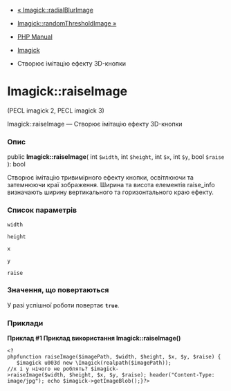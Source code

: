 - [« Imagick::radialBlurImage](imagick.radialblurimage.md)
- [Imagick::randomThresholdImage »](imagick.randomthresholdimage.md)

- [PHP Manual](index.md)
- [Imagick](class.imagick.md)
- Створює імітацію ефекту 3D-кнопки

# Imagick::raiseImage

(PECL imagick 2, PECL imagick 3)

Imagick::raiseImage — Створює імітацію ефекту 3D-кнопки

### Опис

public **Imagick::raiseImage**(
int `$width`,
int `$height`,
int `$x`,
int `$y`,
bool `$raise`
): bool

Створює імітацію тривимірного ефекту кнопки, освітлюючи та затемнюючи краї
зображення. Ширина та висота елементів raise_info визначають ширину
вертикального та горизонтального краю ефекту.

### Список параметрів

`width`

`height`

`x`

`y`

`raise`

### Значення, що повертаються

У разі успішної роботи повертає **`true`**.

### Приклади

**Приклад #1 Приклад використання **Imagick::raiseImage()****

`<?phpfunction raiseImage($imagePath, $width, $height, $x, $y, $raise) {    $imagick u003d new \Imagick(realpath($imagePath)); //x і y нічого не роблять? $imagick->raiseImage($width, $height, $x, $y, $raise); header("Content-Type: image/jpg"); echo $imagick->getImageBlob();}?> `
